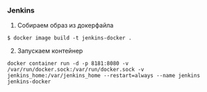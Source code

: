 ### Jenkins

1) Собираем образ из докерфайла

```console
$ docker image build -t jenkins-docker .
```

2) Запускаем контейнер

```console
docker container run -d -p 8181:8080 -v /var/run/docker.sock:/var/run/docker.sock -v jenkins_home:/var/jenkins_home --restart=always --name jenkins jenkins-docker
```
